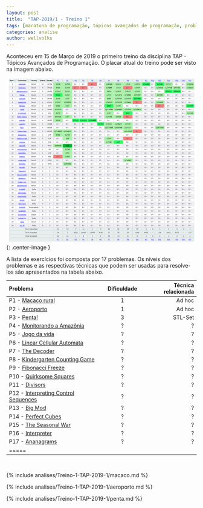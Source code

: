 ```yaml
---
layout: post
title:  "TAP-2019/1 - Treino 1"
tags: [maratona de programação, tópicos avançados de programação, problemset, analise]
categories: analise
author: wellvolks
---
```


Aconteceu em 15 de Março de 2019 o primeiro treino da disciplina TAP - Tópicos
Avançados de Programação. O placar atual do treino pode ser visto na imagem
abaixo.

![Placar atual do Treino-1 - TAP/2019-1](/_assets/images/placar-treino-1-tap-2019-1.png){: .center-image }


A lista de exercícios foi composta por 17 problemas. Os níveis dos problemas e as respectivas técnicas que podem ser usadas para resolve-los são apresentados na tabela abaixo.

| Problema                                                             | Dificuldade | Técnica relacionada         |
|:---------------------------------------------------------------------|:-----------:|----------------------------:|
| P1 - <a href="#macaco">Macaco rural</a>                              | 1           | Ad hoc                      |
| P2 - <a href="#aerporto">Aeroporto</a>                               | 1           | Ad hoc                      |
| P3 - <a href="#penta">Penta!</a>                                     | 3           | STL-Set                     |
| P4 - <a href="#monitorando">Monitorando a Amazônia</a>               | ?           | ?                           |
| P5 - <a href="#jogo">Jogo da vida</a>                                | ?           | ?                           |
| P6 - <a href="#linear">Linear Cellular Automata</a>                  | ?           | ?                           |
| P7 - <a href="#decorder">The Decoder</a>                             | ?           | ?                           |
| P8 - <a href="#kindergarten">Kindergarten Counting Game</a>          | ?           | ?                           |
| P9 - <a href="#fibonacci">Fibonacci Freeze</a>                       | ?           | ?                           |
| P10 - <a href="#quirksome">Quirksome Squares</a>                     | ?           | ?                           |
| P11 - <a href="#divisors">Divisors</a>                               | ?           | ?                           |
| P12 - <a href="#interpreting">Interpreting Control Sequences</a>     | ?           | ?                           |
| P13 - <a href="#big">Big Mod</a>                                     | ?           | ?                           |
| P14 - <a href="#perfect">Perfect Cubes</a>                           | ?           | ?                           |
| P15 - <a href="#seasonal">The Seasonal War</a>                       | ?           | ?                           |
| P16 - <a href="#interpreter">Interpreter</a>                         | ?           | ?                           |
| P17 - <a href="#ananagrams">Ananagrams</a>                           | ?           | ?                           |
| =====

<br>

{% include analises/Treino-1-TAP-2019-1/macaco.md %}

{% include analises/Treino-1-TAP-2019-1/aeroporto.md %}

{% include analises/Treino-1-TAP-2019-1/penta.md %}



